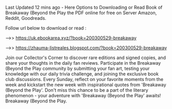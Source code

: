 Last Updated 12 mins ago - Here Options to Downloading or Read Book of Breakaway (Beyond the Play the PDF online for free on Server Amazon, Reddit, Goodreads.
 
Follow url below to download or read :
 
-->> https://uk.ebookarea.xyz/?book=200300529-breakaway
 
-->> https://zhauma-listreales.blogspot.com/?book=200300529-breakaway
 
Join our Collector's Corner to discover rare editions and signed copies, and share your thoughts in the daily fan reviews.
Participate in the Breakaway (Beyond the Play community by submitting your fan art, testing your knowledge with our daily trivia challenge, and joining the exclusive book club discussions.
Every Sunday, reflect on your favorite moments from the week and kickstart the new week with inspirational quotes from 'Breakaway (Beyond the Play'. Don't miss this chance to be a part of the literary phenomenon - your adventure with 'Breakaway (Beyond the Play' awaits! Breakaway (Beyond the Play.
